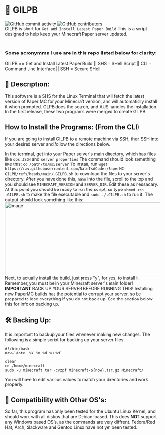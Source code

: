# 📜 GILPB
![GitHub commit activity](https://img.shields.io/github/commit-activity/m/Nategarstka/PaperMC-Auto-Update-Script)
![GitHub contributors](https://img.shields.io/github/contributors/Nategarstka/PaperMC-Auto-Update-Script)
<br> GILPB is short for ```Get and Install Latest Paper Build``` This is a script designed to help keep your Minecraft Paper server updated. 
### <br> Some acronymms I use are in this repo listed below for clarity:
GILPB == Get and Install Latest Paper Build || SHS = SHell Script || CLI = Command Line Interface || SSH = Secure SHell

## 📝 Description:
This software is a SHS for the Linux Terminal that will fetch the latest version of Paper MC for your Minecraft version, and will automaticlly install it when prompted. GLPB does the search, and AUS handles the installation. In the first release, these two programs were merged to create GILPB.

## How to Install the Programs: (From the CLI)
If you are going to install GILPB to a remote machine via SSH, then SSH into your desired server and follow the directions below.

In the terminal, get into your Paper server's main directory, which has files like ```ops.JSON``` and ```server.properties``` The command should look something like this: ```cd /path/to/mc/server``` To install, run ```wget https://raw.githubusercontent.com/NateIsACoder/PaperMC-GILPB/refs/heads/main/.GILPB.sh``` to download the files to your server's directory. After you have done this, ```nano``` into the file, scroll to the top and you should see ```MINECRAFT_VERSION``` and ```SERVER_DIR```. Edit these as nessacary. At this point you should be ready to run the script, so type ```chmod a+x .GILPB.sh``` to make the file executable and ```sudo ./.GILPB.sh``` to run it. The output should look something like this: 
<br> <img width="1915" height="238" alt="image" src="https://github.com/user-attachments/assets/14f7dcba-f7f5-40c2-92e8-690333c50bf1" />
Next, to actually install the build, just press "y", for yes, to install it. Remember, you must be in your Minecraft server's main folder! <b>IMPORTANT</b> BACK UP YOUR SERVER BEFORE RUNNING THIS! Installing new PaperMC builds has the potential to corrupt your server, so be prepared to lose everything if you do not back up. See the section below this for info on backing up.

## 🛠️ Backing Up: 
It is important to backup your files whenever making new changes. The following is a simple script for backing up your server files: 
```
#!/bin/bash
now=`date +%Y-%m-%d-%H-%M`

clear
cd /home/minecraft
sudo -u minecraft tar -cvzpf Minecraft-${now}.tar.gz Minecraft/
```
You will have to edit various values to match your directories and work properly.

## 🧨 Compatibility with Other OS's:
So far, this program has only been tested for the Ubuntu Linux Kernel, and should work with all distros that are Debian-based. This does <b>NOT</b> support any Windows based OS's, as the commands are very diffrent. Fedora/Red Hat, Arch, Slackware and Gentoo Linux have not yet been tested.
